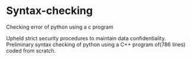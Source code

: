 # Syntax-checking
Checking error of python using a c program


Upheld strict security procedures to maintain data confidentiality. Preliminary syntax checking of python using a C++ program of(786 lines) coded from scratch.                                                                                                                                                  
